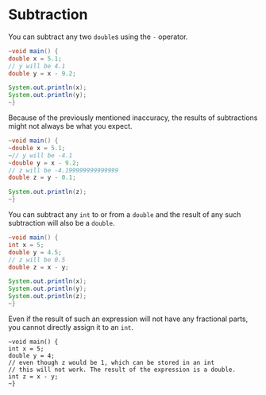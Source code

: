 # Subtraction

You can subtract any two `double`s using the `-` operator.

```java
~void main() {
double x = 5.1;
// y will be 4.1
double y = x - 9.2;

System.out.println(x);
System.out.println(y);
~}
```

Because of the previously mentioned inaccuracy, the results of subtractions might not always be what you expect.

```java
~void main() {
~double x = 5.1;
~// y will be -4.1
~double y = x - 9.2;
// z will be -4.199999999999999
double z = y - 0.1;

System.out.println(z);
~}
```

You can subtract any `int` to or from a `double` and the result of any such subtraction will also be a `double`.

```java
~void main() {
int x = 5;
double y = 4.5;
// z will be 0.5
double z = x - y;

System.out.println(x);
System.out.println(y);
System.out.println(z);
~}
```

Even if the result of such an expression will not have any fractional parts, you cannot directly assign it to an `int`.

```java,does_not_compile
~void main() {
int x = 5;
double y = 4;
// even though z would be 1, which can be stored in an int
// this will not work. The result of the expression is a double.
int z = x - y;
~}
```
